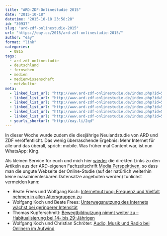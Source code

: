```yaml
---
title: "ARD-ZDF-Onlinestudie 2015"
date: "2015-10-18"
datetime: "2015-10-18 23:58:28"
id: "30937"
slug: "ard-zdf-onlinestudie-2015"
url: "https://eay.cc/2015/ard-zdf-onlinestudie-2015/"
author: "eay"
format: "link"
categories:
  - 0815
tags:
  - ard-zdf-onlinestudie
  - deutschland
  - fernsehen
  - medien
  - medienwissenschaft
  - netzkultur
meta:
  - linked_list_url: "http://www.ard-zdf-onlinestudie.de/index.php?id=541"
  - linked_list_url: "http://www.ard-zdf-onlinestudie.de/index.php?id=541"
  - linked_list_url: "http://www.ard-zdf-onlinestudie.de/index.php?id=541"
  - linked_list_url: "http://www.ard-zdf-onlinestudie.de/index.php?id=541"
  - linked_list_url: "http://www.ard-zdf-onlinestudie.de/index.php?id=541"
  - linked_list_url: "http://www.ard-zdf-onlinestudie.de/index.php?id=541"
  - yourls_shorturl: "http://eay.li/2qd"
---
```


In dieser Woche wurde zudem die diesjährige Neulandstudie von ARD und ZDF veröffentlicht. Das wenig überraschende Ergebnis: Mehr Internet für alle und das überall, sprich: mobile. Was früher mal Content war, ist nun WhatsApp: King.

Als kleinen Service für euch und mich hier [wieder](//eay.cc/2014/ard-zdf-onlinestudie-2014-veroeffentlicht/) die direkten Links zu den Artikeln aus der ARD-eigenen Fachzeitschrift [Media Perspektiven](http://www.ard-werbung.de/media-perspektiven/), so dass man die ungute Webseite der Online-Studie (auf der natürlich weiterhin keine maschinenlesbaren Datensätze angeboten werden) tunlichst vermeiden kann:

- Beate Frees und Wolfgang Koch: [Internetnutzung: Frequenz und Vielfalt nehmen in allen Altersgruppen zu](http://www.ard-werbung.de/fileadmin/user_upload/media-perspektiven/pdf/2015/0915_Frees_Koch.pdf)
- Wolfgang Koch und Beate Frees: [Unterwegsnutzung des Internets wächst bei geringerer Intensität](http://www.ard-werbung.de/fileadmin/user_upload/media-perspektiven/pdf/2015/0915_Koch_Frees.pdf)
- Thomas Kupferschmitt: [Bewegtbildnutzung nimmt weiter zu – Habitualisierung bei 14- bis 29-Jährigen](http://www.ard-werbung.de/fileadmin/user_upload/media-perspektiven/pdf/2015/0915_Kupferschmitt.pdf)
- Wolfgang Koch und Christian Schröter: [Audio, Musik und Radio bei Onlinern im Aufwind](http://www.ard-werbung.de/fileadmin/user_upload/media-perspektiven/pdf/2015/0915_Koch_Schroeter.pdf)
